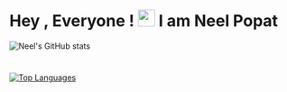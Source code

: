 
# Hey , Everyone !  <img src="https://raw.githubusercontent.com/MartinHeinz/MartinHeinz/master/wave.gif" width="30px"> I am Neel Popat



![Neel's GitHub stats](https://github-readme-stats.vercel.app/api?username=neelpopat242&show_icons=true&theme=radical)
#

[![Top Languages](https://github-readme-stats.vercel.app/api/top-langs/?username=neelpopat242)](https://github.com/anuraghazra/github-readme-stats)
#



